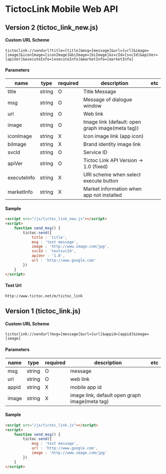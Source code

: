 # TictocLink Mobile Web API

## Version 2 (tictoc_link_new.js)

#### Custom URL Scheme
```
tictoclink://sendurl?title=[title]&msg=[message]&url=[url]&image=[image]&iconImage=[iconImage]&biImage=[biImage]&svcId=[svcId]&apiVer=[apiVer]&executeInfo=[executeInfo]&marketInfo=[marketInfo]
```

#### Parameters
name   			| type   		| required      | description           | etc
---             | ---           | ---           | ---                   | ---
title           | string        | O     		| Title Message |
msg             | string        | O     		| Message of dialogue window |
url             | string        | O             | Web link |
image           | string        | O             | Image link (default: open graph image(meta tag)) |
iconImage       | string        | X             | Icon image link (app icon) |
biImage         | string        | X             | Brand identity image link |
svcId           | string        | O             | Service ID |
apiVer          | string        | O             | Tictoc Link API Version -> 1.0 (fixed) |
executeInfo     | string        | X             | URI scheme when select execute button |
marketInfo      | string        | X             | Market information when app not installed |

#### Sample
~~~html
<script src="/js/tictoc_link_new.js"></script>
<script>
    function send_msg() {
        tictoc.send({
            title : 'title',
            msg : 'test message',
            image : 'http://www.image.com/jpg',
            svcId : 'testsvcId',
            apiVer : '1.0',
            url : 'http://www.google.com'
        })
    }
</script>
~~~

#### Test Url
```
http://www.tictoc.net/m/tictoc_link
```


## Version 1 (tictoc_link.js)

#### Custom URL Scheme
```
tictoclink://sendurl?msg=[message]&url=[url]&appid=[appid]&image=[image]
```

#### Parameters
name   | type   | required | description                                | etc
---                     | ---           | ---           | ---                           | ---
msg                     | string        | O     | message |
url             | string        | O             | web link |
appid           | string        | X             | mobile app id |
image           | string        | X             | image link, default open graph image(meta tag) |

#### Sample
~~~html
<script src="/js/tictoc_link.js"></script>
<script>
    function send_msg() {
        tictoc.send({
            msg : 'test message',
            url : 'http://www.google.com',
            image : 'http://www.image.com/jpg'
        })
    }
</script>
~~~

